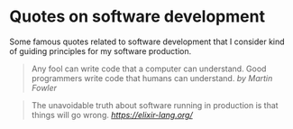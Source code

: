 # Quotes on software development

Some famous quotes related to software development that I consider kind of guiding principles for my software production.

> Any fool can write code that a computer can understand. Good programmers write code that humans can understand.
_by Martin Fowler_

> The unavoidable truth about software running in production is that things will go wrong.
_https://elixir-lang.org/_
